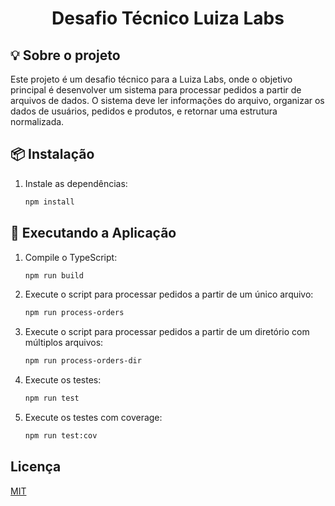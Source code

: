 <h1 style="text-align: center;">Desafio Técnico Luiza Labs</h1>

## :bulb: Sobre o projeto

Este projeto é um desafio técnico para a Luiza Labs, onde o objetivo principal é desenvolver um sistema para processar pedidos a partir de arquivos de dados. O sistema deve ler informações do arquivo, organizar os dados de usuários, pedidos e produtos, e retornar uma estrutura normalizada.

## 📦 Instalação

1. Instale as dependências:
   ```bash
   npm install

## 🚀 Executando a Aplicação

1. Compile o TypeScript:
   ```bash
   npm run build

2. Execute o script para processar pedidos a partir de um único arquivo:
   ```bash
   npm run process-orders

3. Execute o script para processar pedidos a partir de um diretório com múltiplos arquivos:
   ```bash
   npm run process-orders-dir

4. Execute os testes:
   ```bash
   npm run test

5. Execute os testes com coverage:
   ```bash
   npm run test:cov

## Licença

[MIT](https://choosealicense.com/licenses/mit/)
